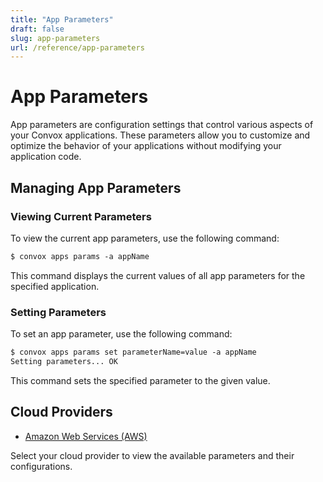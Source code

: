 ```yaml
---
title: "App Parameters"
draft: false
slug: app-parameters
url: /reference/app-parameters
---
```

# App Parameters

App parameters are configuration settings that control various aspects of your Convox applications. These parameters allow you to customize and optimize the behavior of your applications without modifying your application code.

## Managing App Parameters

### Viewing Current Parameters
To view the current app parameters, use the following command:
```html
$ convox apps params -a appName
```
This command displays the current values of all app parameters for the specified application.

### Setting Parameters
To set an app parameter, use the following command:
```html
$ convox apps params set parameterName=value -a appName
Setting parameters... OK
```
This command sets the specified parameter to the given value.

## Cloud Providers

- [Amazon Web Services (AWS)](/reference/app-parameters/aws)

Select your cloud provider to view the available parameters and their configurations.
